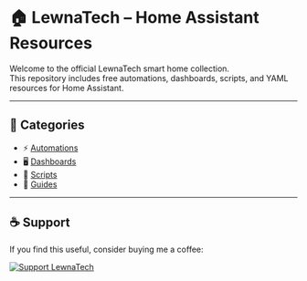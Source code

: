 # 🏠 LewnaTech – Home Assistant Resources

Welcome to the official LewnaTech smart home collection.  
This repository includes free automations, dashboards, scripts, and YAML resources for Home Assistant.

---

## 📁 Categories

- ⚡ [Automations](./automations.md)
- 🖥️ [Dashboards](./dashboards)
- 🧰 [Scripts](./scripts)
- 📘 [Guides](./guides)

---

## ☕ Support
If you find this useful, consider buying me a coffee:

[![Support LewnaTech](https://ko-fi.com/img/githubbutton_sm.svg)](https://ko-fi.com/lewnatech)
